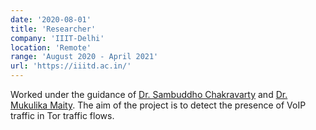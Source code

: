 ```yaml
---
date: '2020-08-01'
title: 'Researcher'
company: 'IIIT-Delhi'
location: 'Remote'
range: 'August 2020 - April 2021'
url: 'https://iiitd.ac.in/'
---
```


Worked under the guidance of [Dr. Sambuddho Chakravarty](https://www.iiitd.ac.in/sambuddho) and [Dr. Mukulika Maity](https://www.iiitd.ac.in/mukulika). The aim of the project is to
detect the presence of VoIP traffic in Tor traffic flows.
